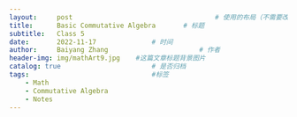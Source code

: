 ```yaml
---
layout:     post   				                    # 使用的布局（不需要改）
title:      Basic Commutative Algebra		# 标题 
subtitle:   Class 5
date:       2022-11-17 				# 时间
author:     Baiyang Zhang 						# 作者
header-img: img/mathArt9.jpg 	#这篇文章标题背景图片
catalog: true 						# 是否归档
tags:								#标签
    - Math
    - Commutative Algebra
    - Notes
---
```


